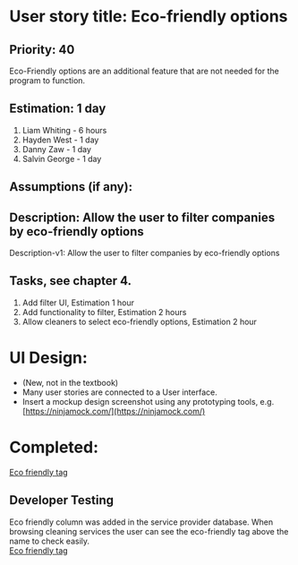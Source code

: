 
# User story title: Eco-friendly options

## Priority: 40 

Eco-Friendly options are an additional feature that are not needed for the program to function.

## Estimation: 1 day 

1. Liam Whiting -  6 hours
2. Hayden West - 1 day 
3. Danny Zaw - 1 day
4. Salvin George - 1 day


## Assumptions (if any):

## Description: Allow the user to filter companies by eco-friendly options

Description-v1: Allow the user to filter companies by eco-friendly options

## Tasks, see chapter 4.

1. Add filter UI, Estimation 1 hour
2. Add functionality to filter, Estimation 2 hours
3. Allow cleaners to select eco-friendly options, Estimation 2 hour


# UI Design:
* (New, not in the textbook) 
* Many user stories are connected to a User interface.
* Insert a mockup design screenshot using any prototyping tools, e.g. [https://ninjamock.com/](https://ninjamock.com/)

# Completed:
[Eco friendly tag](../Images/10_Eco_Friendly/01_eco_friendly_icon.png) 

## Developer Testing
Eco friendly column was added in the service provider database. When browsing cleaning services
the user can see the eco-friendly tag above the name to check easily.  
[Eco friendly tag](../Images/10_Eco_Friendly/01_eco_friendly_icon.png)  

